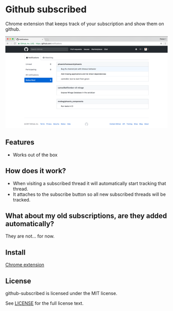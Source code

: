 # Github subscribed

Chrome extension that keeps track of your subscription and show them on github.

![showcase](showcase.png)

## Features
* Works out of the box

## How does it work? 

* When visiting a subscribed thread it will automatically start tracking that thread.
* It attaches to the subscribe button so all new subscribed threads will be tracked.

## What about my old subscriptions, are they added automatically?

They are not... for now.

## Install

[Chrome extension](https://chrome.google.com/webstore/detail/github-subscribed/ckngaeoaloonkgjmgdffjjkifmegkcbb)

## License

github-subscribed is licensed under the MIT license.

See [LICENSE](./LICENSE) for the full license text.
